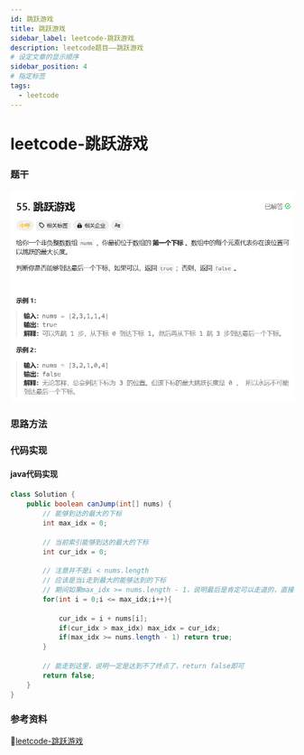 ```yaml
---
id: 跳跃游戏
title: 跳跃游戏
sidebar_label: leetcode-跳跃游戏
description: leetcode题目——跳跃游戏
# 设定文章的显示顺序
sidebar_position: 4
# 指定标签
tags:
  - leetcode
---
```


# leetcode-跳跃游戏

### 题干
![跳跃游戏题目描述](../../static/leetcode/跳跃游戏.png)

### 思路方法


### 代码实现

#### java代码实现
```java
class Solution {
    public boolean canJump(int[] nums) {
        // 能够到达的最大的下标
        int max_idx = 0;

        // 当前索引能够到达的最大的下标
        int cur_idx = 0;

        // 注意并不是i < nums.length
        // 应该是当i走到最大的能够达到的下标
        // 期间如果max_idx >= nums.length - 1，说明最后是肯定可以走道的，直接return true就可以
        for(int i = 0;i <= max_idx;i++){

            cur_idx = i + nums[i];
            if(cur_idx > max_idx) max_idx = cur_idx;
            if(max_idx >= nums.length - 1) return true;
        }

        // 能走到这里，说明一定是达到不了终点了，return false即可
        return false;
    }
}
```

### 参考资料
:link:[leetcode-跳跃游戏](https://www.bilibili.com/video/BV1VG4y1X7kB?spm_id_from=333.788.videopod.sections&vd_source=6ede335d4055bf3e9252d271f861c6e6)